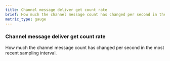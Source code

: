 ```yaml
---
title: Channel message deliver get count rate
brief: How much the channel message count has changed per second in the most recent sampling interval.
metric_type: gauge
---
```

### Channel message deliver get count rate

How much the channel message count has changed per second in the most recent sampling interval.
